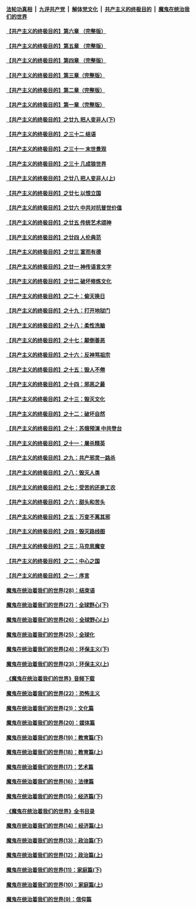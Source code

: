 ####  [法轮功真相](../../../../basic/blob/master/README.md?t=11111101) &nbsp;|&nbsp; [九评共产党](../../../../9ping.md/blob/master/README.md?t=11111101) &nbsp;|&nbsp; [解体党文化](../../../../jtdwh.md/blob/master/README.md?t=11111101)  &nbsp;|&nbsp; [共产主义的终极目的](../../../../gczydzjmd.md/blob/master/README.md?t=11111101) &nbsp;|&nbsp; [魔鬼在统治我们的世界](../../../../mgztzwmdsj.md/blob/master/README.md?t=11111101) 

#### [【共产主义的终极目的】第六章 （完整版）](../pages/nsc422/n11428913.md?t=11111101) 

#### [【共产主义的终极目的】第五章 （完整版）](../pages/nsc422/n11428912.md?t=11111101) 

#### [【共产主义的终极目的】第四章 （完整版）](../pages/nsc422/n11428907.md?t=11111101) 

#### [【共产主义的终极目的】第三章（完整版）](../pages/nsc422/n11428848.md?t=11111101) 

#### [【共产主义的终极目的】第二章（完整版）](../pages/nsc422/n11428831.md?t=11111101) 

#### [【共产主义的终极目的】第一章（完整版）](../pages/nsc422/n11417651.md?t=11111101) 

#### [【共产主义的终极目的】之廿九 把人变非人(下)](../pages/nsc422/n11344140.md?t=11111101) 

#### [【共产主义的终极目的】之三十二 结语](../pages/nsc422/n11360535.md?t=11111101) 

#### [【共产主义的终极目的】之三十一 末世景观](../pages/nsc422/n11351129.md?t=11111101) 

#### [【共产主义的终极目的】之三十 几成狼世界](../pages/nsc422/n11348280.md?t=11111101) 

#### [【共产主义的终极目的】之廿八 把人变非人(上)](../pages/nsc422/n11340492.md?t=11111101) 

#### [【共产主义的终极目的】之廿七 以恨立国](../pages/nsc422/n11336944.md?t=11111101) 

#### [【共产主义的终极目的】之廿六 中共对抗普世价值](../pages/nsc422/n11324785.md?t=11111101) 

#### [【共产主义的终极目的】之廿五 传统艺术颂神](../pages/nsc422/n11296396.md?t=11111101) 

#### [【共产主义的终极目的】之廿四 人伦典范](../pages/nsc422/n11296397.md?t=11111101) 

#### [【共产主义的终极目的】之廿三 富而有德](../pages/nsc422/n11283598.md?t=11111101) 

#### [【共产主义的终极目的】之廿一 神传语言文字](../pages/nsc422/n11263265.md?t=11111101) 

#### [【共产主义的终极目的】之廿二 破坏修炼文化](../pages/nsc422/n11245728.md?t=11111101) 

#### [【共产主义的终极目的】之二十：偷天换日](../pages/nsc422/n11238846.md?t=11111101) 

#### [【共产主义的终极目的】之十九：打开地狱门](../pages/nsc422/n11206376.md?t=11111101) 

#### [【共产主义的终极目的】之十八：柔性洗脑](../pages/nsc422/n11199994.md?t=11111101) 

#### [【共产主义的终极目的】之十七：颠倒善恶](../pages/nsc422/n11179782.md?t=11111101) 

#### [【共产主义的终极目的】之十六：反神骂祖宗](../pages/nsc422/n11166798.md?t=11111101) 

#### [【共产主义的终极目的】之十五：毁人不倦](../pages/nsc422/n11166792.md?t=11111101) 

#### [【共产主义的终极目的】之十四：邪恶之最](../pages/nsc422/n11150249.md?t=11111101) 

#### [【共产主义的终极目的】之十三：毁灭文化](../pages/nsc422/n11135227.md?t=11111101) 

#### [【共产主义的终极目的】之十二：破坏自然](../pages/nsc422/n11135214.md?t=11111101) 

#### [【共产主义的终极目的】之十：苏俄预演 中共登台](../pages/nsc422/n11118424.md?t=11111101) 

#### [【共产主义的终极目的】之十一：屠杀精英](../pages/nsc422/n11118442.md?t=11111101) 

#### [【共产主义的终极目的】之九：共产邪灵一路杀](../pages/nsc422/n11114139.md?t=11111101) 

#### [【共产主义的终极目的】之八：毁灭人类](../pages/nsc422/n11108503.md?t=11111101) 

#### [【共产主义的终极目的】之七：受苦的还是工农](../pages/nsc422/n11101809.md?t=11111101) 

#### [【共产主义的终极目的】之六：甜头和苦头](../pages/nsc422/n11096971.md?t=11111101) 

#### [【共产主义的终极目的】之五：万变不离其邪](../pages/nsc422/n11091285.md?t=11111101) 

#### [【共产主义的终极目的】之四：毁灭路线图](../pages/nsc422/n11086284.md?t=11111101) 

#### [【共产主义的终极目的】之三：马克思魔变](../pages/nsc422/n11061941.md?t=11111101) 

#### [【共产主义的终极目的】之二：中心之国](../pages/nsc422/n11047728.md?t=11111101) 

#### [【共产主义的终极目的】之一：序言](../pages/nsc422/n11086077.md?t=11111101) 

#### [魔鬼在统治着我们的世界(28)：结束语](../pages/nsc422/n10936246.md?t=11111101) 

#### [魔鬼在统治着我们的世界(27)：全球野心(下)](../pages/nsc422/n10928319.md?t=11111101) 

#### [魔鬼在统治着我们的世界(26)：全球野心(上)](../pages/nsc422/n10900318.md?t=11111101) 

#### [魔鬼在统治着我们的世界(25)：全球化](../pages/nsc422/n10788205.md?t=11111101) 

#### [魔鬼在统治着我们的世界(24)：环保主义(下)](../pages/nsc422/n10695307.md?t=11111101) 

#### [魔鬼在统治着我们的世界(23)：环保主义(上)](../pages/nsc422/n10688613.md?t=11111101) 

#### [《魔鬼在统治着我们的世界》音频下载](../pages/nsc422/n10635553.md?t=11111101) 

#### [魔鬼在统治着我们的世界(22)：恐怖主义](../pages/nsc422/n10614727.md?t=11111101) 

#### [魔鬼在统治着我们的世界(21)：文化篇](../pages/nsc422/n10597706.md?t=11111101) 

#### [魔鬼在统治着我们的世界(20)：媒体篇](../pages/nsc422/n10586579.md?t=11111101) 

#### [魔鬼在统治着我们的世界(19)：教育篇(下)](../pages/nsc422/n10564808.md?t=11111101) 

#### [魔鬼在统治着我们的世界(18)：教育篇(上)](../pages/nsc422/n10526970.md?t=11111101) 

#### [魔鬼在统治着我们的世界(17)：艺术篇](../pages/nsc422/n10499093.md?t=11111101) 

#### [魔鬼在统治着我们的世界(16)：法律篇](../pages/nsc422/n10485969.md?t=11111101) 

#### [魔鬼在统治着我们的世界(15)：经济篇(下)](../pages/nsc422/n10469975.md?t=11111101) 

#### [《魔鬼在统治着我们的世界》全书目录](../pages/nsc422/n10464261.md?t=11111101) 

#### [魔鬼在统治着我们的世界(14)：经济篇(上)](../pages/nsc422/n10457370.md?t=11111101) 

#### [魔鬼在统治着我们的世界(13)：政治篇(下)](../pages/nsc422/n10448270.md?t=11111101) 

#### [魔鬼在统治着我们的世界(12)：政治篇(上)](../pages/nsc422/n10444576.md?t=11111101) 

#### [魔鬼在统治着我们的世界(11)：家庭篇(下)](../pages/nsc422/n10440961.md?t=11111101) 

#### [魔鬼在统治着我们的世界(10)：家庭篇(上)](../pages/nsc422/n10435448.md?t=11111101) 

#### [魔鬼在统治着我们的世界(9)：信仰篇](../pages/nsc422/n10432159.md?t=11111101) 

